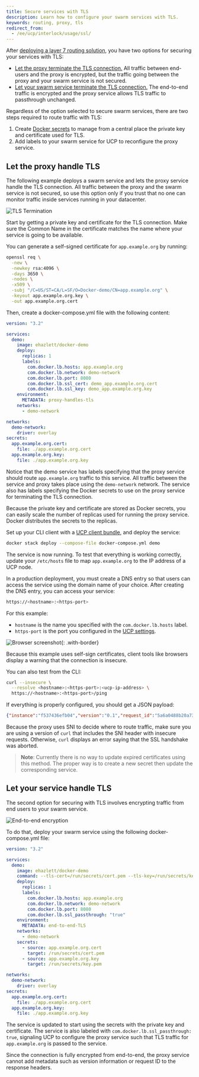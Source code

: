 ```yaml
---
title: Secure services with TLS
description: Learn how to configure your swarm services with TLS.
keywords: routing, proxy, tls
redirect_from:
  - /ee/ucp/interlock/usage/ssl/
---
```


After [deploying a layer 7 routing solution](../deploy/index.md), you have two options for securing your
services with TLS:

* [Let the proxy terminate the TLS connection.](#let-the-proxy-handle-tls) All traffic between end-users and
the proxy is encrypted, but the traffic going between the proxy and your swarm
service is not secured.
* [Let your swarm service terminate the TLS connection.](#let-your-service-handle-tls) The end-to-end traffic
is encrypted and the proxy service allows TLS traffic to passthrough unchanged.

Regardless of the option selected to secure swarm services, there are two steps required to
route traffic with TLS:

1. Create [Docker secrets](/engine/swarm/secrets.md) to manage from a central
place the private key and certificate used for TLS.
2. Add labels to your swarm service for UCP to reconfigure the proxy service.

## Let the proxy handle TLS
The following example deploys a swarm service and lets the proxy service handle
the TLS connection. All traffic between the proxy and the swarm service is
not secured, so use this option only if you trust that no one can
monitor traffic inside services running in your datacenter.

![TLS Termination](../../images/interlock-tls-1.png)

Start by getting a private key and certificate for the TLS connection. Make
sure the Common Name in the certificate matches the name where your service
is going to be available.

You can generate a self-signed certificate for `app.example.org` by running:

```bash
openssl req \
  -new \
  -newkey rsa:4096 \
  -days 3650 \
  -nodes \
  -x509 \
  -subj "/C=US/ST=CA/L=SF/O=Docker-demo/CN=app.example.org" \
  -keyout app.example.org.key \
  -out app.example.org.cert
```

Then, create a docker-compose.yml file with the following content:

```yml
version: "3.2"

services:
  demo:
    image: ehazlett/docker-demo
    deploy:
      replicas: 1
      labels:
        com.docker.lb.hosts: app.example.org
        com.docker.lb.network: demo-network
        com.docker.lb.port: 8080
        com.docker.lb.ssl_cert: demo_app.example.org.cert
        com.docker.lb.ssl_key: demo_app.example.org.key
    environment:
      METADATA: proxy-handles-tls
    networks:
      - demo-network

networks:
  demo-network:
    driver: overlay
secrets:
  app.example.org.cert:
    file: ./app.example.org.cert
  app.example.org.key:
    file: ./app.example.org.key
```

Notice that the demo service has labels specifying that the proxy service should
route `app.example.org` traffic to this service. All traffic between the
service and proxy takes place using the `demo-network` network. The service also
has labels specifying the Docker secrets to use on the proxy service for terminating
the TLS connection.

Because the private key and certificate are stored as Docker secrets, you can
easily scale the number of replicas used for running the proxy service. Docker
distributes the secrets to the replicas.

Set up your CLI client with a [UCP client bundle](../../user-access/cli.md),
and deploy the service:

```bash
docker stack deploy --compose-file docker-compose.yml demo
```

The service is now running. To test that everything is working correctly, update your `/etc/hosts` file to map `app.example.org` to the
IP address of a UCP node.

In a production deployment, you must create a DNS entry so that 
users can access the service using the domain name of your choice.
After creating the DNS entry, you can access your service:

```bash
https://<hostname>:<https-port>
```

For this example:
* `hostname` is the name you specified with the `com.docker.lb.hosts` label.
* `https-port` is the port you configured in the [UCP settings](../deploy/index.md).

![Browser screenshot](../../images/interlock-tls-2.png){: .with-border}

Because this example uses self-sign certificates, client tools like
browsers display a warning that the connection is insecure.

You can also test from the CLI:

```bash
curl --insecure \
  --resolve <hostname>:<https-port>:<ucp-ip-address> \
  https://<hostname>:<https-port>/ping
```

If everything is properly configured, you should get a JSON payload:

```json
{"instance":"f537436efb04","version":"0.1","request_id":"5a6a0488b20a73801aa89940b6f8c5d2"}
```

Because the proxy uses SNI to decide where to route traffic, make sure you are
using a version of `curl` that includes the SNI header with insecure requests.
Otherwise, `curl` displays an error saying that the SSL handshake
was aborted.

> **Note**: Currently there is no way to update expired certificates using this method.
> The proper way is to create a new secret then update the corresponding service. 

## Let your service handle TLS
The second option for securing with TLS involves encrypting traffic from end users to your swarm service.

![End-to-end encryption](../../images/interlock-tls-3.png)


To do that, deploy your swarm service using the following docker-compose.yml file:

```yml
version: "3.2"

services:
  demo:
    image: ehazlett/docker-demo
    command: --tls-cert=/run/secrets/cert.pem --tls-key=/run/secrets/key.pem
    deploy:
      replicas: 1
      labels:
        com.docker.lb.hosts: app.example.org
        com.docker.lb.network: demo-network
        com.docker.lb.port: 8080
        com.docker.lb.ssl_passthrough: "true"
    environment:
      METADATA: end-to-end-TLS
    networks:
      - demo-network
    secrets:
      - source: app.example.org.cert
        target: /run/secrets/cert.pem
      - source: app.example.org.key
        target: /run/secrets/key.pem

networks:
  demo-network:
    driver: overlay
secrets:
  app.example.org.cert:
    file: ./app.example.org.cert
  app.example.org.key:
    file: ./app.example.org.key
```

The service is updated to start using the secrets with the
private key and certificate. The service is also labeled with
`com.docker.lb.ssl_passthrough: true`, signaling UCP to configure the proxy
service such that TLS traffic for `app.example.org` is passed to the service.

Since the connection is fully encrypted from end-to-end, the proxy service
cannot add metadata such as version information or request ID to the
response headers.
